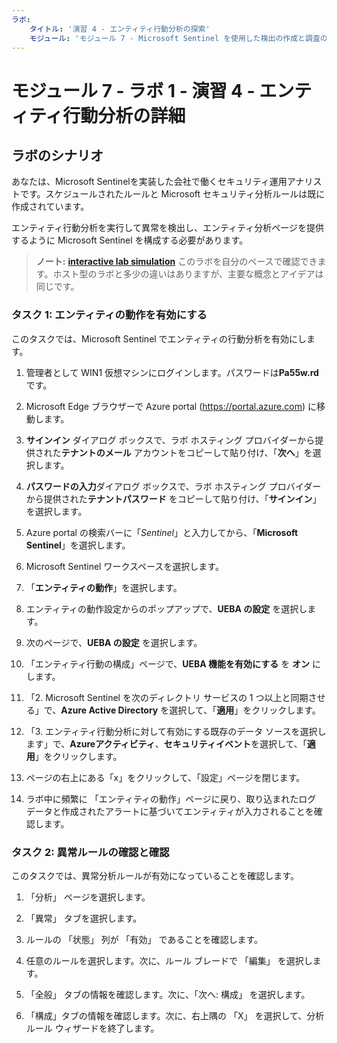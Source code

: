 ```yaml
---
ラボ:
    タイトル: '演習 4 - エンティティ行動分析の探索'
    モジュール: 'モジュール 7 - Microsoft Sentinel を使用した検出の作成と調査の実行'
---
```


# モジュール 7 - ラボ 1 - 演習 4 - エンティティ行動分析の詳細

## ラボのシナリオ

あなたは、Microsoft Sentinelを実装した会社で働くセキュリティ運用アナリストです。スケジュールされたルールと Microsoft セキュリティ分析ルールは既に作成されています。

エンティティ行動分析を実行して異常を検出し、エンティティ分析ページを提供するように Microsoft Sentinel を構成する必要があります。

>**ノート:** **[interactive lab simulation](https://mslabs.cloudguides.com/guides/SC-200%20Lab%20Simulation%20-%20Explore%20entity%20behavior%20analytics)** このラボを自分のペースで確認できます。ホスト型のラボと多少の違いはありますが、主要な概念とアイデアは同じです。

### タスク 1: エンティティの動作を有効にする

このタスクでは、Microsoft Sentinel でエンティティの行動分析を有効にします。

1. 管理者として WIN1 仮想マシンにログインします。パスワードは**Pa55w.rd** です。  

1. Microsoft Edge ブラウザーで Azure portal (https://portal.azure.com) に移動します。

1. **サインイン** ダイアログ ボックスで、ラボ ホスティング プロバイダーから提供された**テナントのメール** アカウントをコピーして貼り付け、「**次へ**」を選択します。

1. **パスワードの入力**ダイアログ ボックスで、ラボ ホスティング プロバイダーから提供された**テナントパスワード** をコピーして貼り付け、「**サインイン**」を選択します。

1. Azure portal の検索バーに「*Sentinel*」と入力してから、「**Microsoft Sentinel**」を選択します。

1. Microsoft Sentinel ワークスペースを選択します。

1. 「**エンティティの動作**」を選択します。 

1. エンティティの動作設定からのポップアップで、**UEBA の設定** を選択します。

1. 次のページで、**UEBA の設定** を選択します。

1. 「エンティティ行動の構成」ページで、**UEBA 機能を有効にする** を **オン** にします。

1. 「2. Microsoft Sentinel を次のディレクトリ サービスの 1 つ以上と同期させる」で、**Azure Active Directory** を選択して、「**適用**」をクリックします。

1. 「3. エンティティ行動分析に対して有効にする既存のデータ ソースを選択します」で、**Azureアクティビティ**、**セキュリティイベント**を選択して、「**適用**」をクリックします。

1. ページの右上にある「x」をクリックして、「設定」ページを閉じます。

1. ラボ中に頻繁に 「エンティティの動作」ページに戻り、取り込まれたログ データと作成されたアラートに基づいてエンティティが入力されることを確認します。


### タスク 2: 異常ルールの確認と確認

このタスクでは、異常分析ルールが有効になっていることを確認します。

1. 「分析」 ページを選択します。

1. 「異常」 タブを選択します。

1. ルールの 「状態」 列が 「有効」 であることを確認します。

1. 任意のルールを選択します。次に、ルール ブレードで 「編集」 を選択します。

1. 「全般」 タブの情報を確認します。次に、「次へ: 構成」 を選択します。

1. 「構成」タブの情報を確認します。次に、右上隅の 「X」 を選択して、分析ルール ウィザードを終了します。


